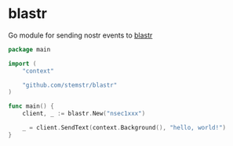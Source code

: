 # blastr

Go module for sending nostr events to [blastr](https://github.com/MutinyWallet/blastr)

```go
package main

import (
	"context"

	"github.com/stemstr/blastr"
)

func main() {
	client, _ := blastr.New("nsec1xxx")

	_ = client.SendText(context.Background(), "hello, world!")
}
```
